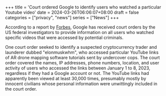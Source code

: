 +++
title = 'Court ordered Google to identify users who watched a particular Youtube video'
date = 2024-03-26T06:06:07+08:00
draft = false
categories = ["privacy", "news"]
series = ["News"]
+++

According to a report by [Forbes](https://www.forbes.com/sites/thomasbrewster/2024/03/22/feds-ordered-google-to-unmask-certain-youtube-users-critics-say-its-terrifying/), Google has received court orders by the US federal investigators to provide information on all users who watched specific videos that were accessed by potential criminals.

One court order seeked to identify a suspected cryptocurrency trader and launderer dubbed "elonmuskwhm", who accessed particular YouTube links of AR drone mapping software tutorials sent by undercover cops. The court order covered the  names, IP addresses, phone numbers, location, and user activity of users who accessed the links between January 1 to 8, 2023, regardless if they had a Google account or not. The YouTube links had apparently been viewed at least 30,000 times, presumably mostly by innocent civilians whose personal information were unwittingly included in the court order.